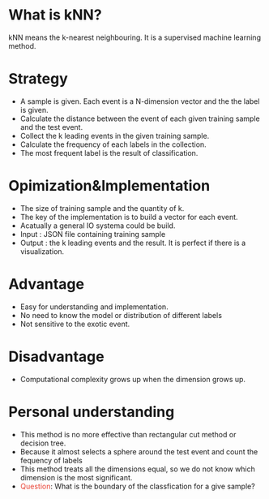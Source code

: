 # What is kNN?
  kNN means the k-nearest neighbouring. It is a supervised machine learning method.
# Strategy
+ A sample is given. Each event is a N-dimension vector and the the label is given.
+ Calculate the distance between the event of each given training sample and the test event.
+ Collect the k leading events in the given training sample.
+ Calculate the frequency of each labels in the collection.
+ The most frequent label is the result of classification.
# Opimization&Implementation
+ The size of training sample and the quantity of k.
+ The key of the implementation is to build a vector for each event.
+ Acatually a general IO systema could be build.
+ Input : JSON file containing training sample
+ Output : the k leading events and the result. It is perfect if there is a visualization.
# Advantage
+ Easy for understanding and implementation.
+ No need to know the model or distribution of different labels
+ Not sensitive to the exotic event.
# Disadvantage
+ Computational complexity grows up when the dimension grows up.
# Personal understanding
+ This method is no more effective than rectangular cut method or decision tree.
+ Because it almost selects a sphere around the test event and count the fequency of labels  
+ This method treats all the dimensions equal, so we do not know which dimension is the most significant.
+ <font color=#ea4335>Question</font>: What is the boundary of the classfication for a give sample?
